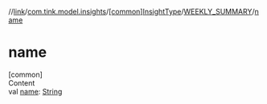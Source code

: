 //[link](../../../index.md)/[com.tink.model.insights](../../index.md)/[[common]InsightType](../index.md)/[WEEKLY_SUMMARY](index.md)/[name](name.md)



# name  
[common]  
Content  
val [name](name.md): [String](https://kotlinlang.org/api/latest/jvm/stdlib/kotlin/-string/index.html)  



